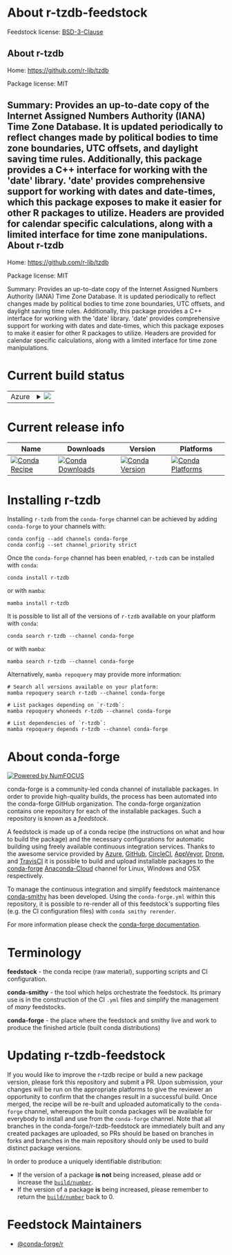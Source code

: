 About r-tzdb-feedstock
======================

Feedstock license: [BSD-3-Clause](https://github.com/conda-forge/r-tzdb-feedstock/blob/main/LICENSE.txt)

About r-tzdb
------------

Home: https://github.com/r-lib/tzdb

Package license: MIT

Summary: Provides an up-to-date copy of the Internet Assigned Numbers Authority (IANA) Time Zone Database. It is updated periodically to reflect changes made by political bodies to time zone boundaries, UTC offsets, and daylight saving time rules. Additionally, this package provides a C++ interface for working with the 'date' library. 'date' provides comprehensive support for working with dates and date-times, which this package exposes to make it easier for other R packages to utilize. Headers are provided for calendar specific calculations, along with a limited interface for time zone manipulations.
About r-tzdb
------------

Home: https://github.com/r-lib/tzdb

Package license: MIT

Summary: Provides an up-to-date copy of the Internet Assigned Numbers Authority (IANA) Time Zone Database. It is updated periodically to reflect changes made by political bodies to time zone boundaries, UTC offsets, and daylight saving time rules. Additionally, this package provides a C++ interface for working with the 'date' library. 'date' provides comprehensive support for working with dates and date-times, which this package exposes to make it easier for other R packages to utilize. Headers are provided for calendar specific calculations, along with a limited interface for time zone manipulations.

Current build status
====================


<table>
    
  <tr>
    <td>Azure</td>
    <td>
      <details>
        <summary>
          <a href="https://dev.azure.com/conda-forge/feedstock-builds/_build/latest?definitionId=13069&branchName=main">
            <img src="https://dev.azure.com/conda-forge/feedstock-builds/_apis/build/status/r-tzdb-feedstock?branchName=main">
          </a>
        </summary>
        <table>
          <thead><tr><th>Variant</th><th>Status</th></tr></thead>
          <tbody><tr>
              <td>linux_64_r_base4.2</td>
              <td>
                <a href="https://dev.azure.com/conda-forge/feedstock-builds/_build/latest?definitionId=13069&branchName=main">
                  <img src="https://dev.azure.com/conda-forge/feedstock-builds/_apis/build/status/r-tzdb-feedstock?branchName=main&jobName=linux&configuration=linux%20linux_64_r_base4.2" alt="variant">
                </a>
              </td>
            </tr><tr>
              <td>linux_64_r_base4.3</td>
              <td>
                <a href="https://dev.azure.com/conda-forge/feedstock-builds/_build/latest?definitionId=13069&branchName=main">
                  <img src="https://dev.azure.com/conda-forge/feedstock-builds/_apis/build/status/r-tzdb-feedstock?branchName=main&jobName=linux&configuration=linux%20linux_64_r_base4.3" alt="variant">
                </a>
              </td>
            </tr><tr>
              <td>linux_aarch64_r_base4.2</td>
              <td>
                <a href="https://dev.azure.com/conda-forge/feedstock-builds/_build/latest?definitionId=13069&branchName=main">
                  <img src="https://dev.azure.com/conda-forge/feedstock-builds/_apis/build/status/r-tzdb-feedstock?branchName=main&jobName=linux&configuration=linux%20linux_aarch64_r_base4.2" alt="variant">
                </a>
              </td>
            </tr><tr>
              <td>linux_aarch64_r_base4.3</td>
              <td>
                <a href="https://dev.azure.com/conda-forge/feedstock-builds/_build/latest?definitionId=13069&branchName=main">
                  <img src="https://dev.azure.com/conda-forge/feedstock-builds/_apis/build/status/r-tzdb-feedstock?branchName=main&jobName=linux&configuration=linux%20linux_aarch64_r_base4.3" alt="variant">
                </a>
              </td>
            </tr><tr>
              <td>linux_ppc64le_r_base4.2</td>
              <td>
                <a href="https://dev.azure.com/conda-forge/feedstock-builds/_build/latest?definitionId=13069&branchName=main">
                  <img src="https://dev.azure.com/conda-forge/feedstock-builds/_apis/build/status/r-tzdb-feedstock?branchName=main&jobName=linux&configuration=linux%20linux_ppc64le_r_base4.2" alt="variant">
                </a>
              </td>
            </tr><tr>
              <td>linux_ppc64le_r_base4.3</td>
              <td>
                <a href="https://dev.azure.com/conda-forge/feedstock-builds/_build/latest?definitionId=13069&branchName=main">
                  <img src="https://dev.azure.com/conda-forge/feedstock-builds/_apis/build/status/r-tzdb-feedstock?branchName=main&jobName=linux&configuration=linux%20linux_ppc64le_r_base4.3" alt="variant">
                </a>
              </td>
            </tr><tr>
              <td>osx_64_r_base4.2</td>
              <td>
                <a href="https://dev.azure.com/conda-forge/feedstock-builds/_build/latest?definitionId=13069&branchName=main">
                  <img src="https://dev.azure.com/conda-forge/feedstock-builds/_apis/build/status/r-tzdb-feedstock?branchName=main&jobName=osx&configuration=osx%20osx_64_r_base4.2" alt="variant">
                </a>
              </td>
            </tr><tr>
              <td>osx_64_r_base4.3</td>
              <td>
                <a href="https://dev.azure.com/conda-forge/feedstock-builds/_build/latest?definitionId=13069&branchName=main">
                  <img src="https://dev.azure.com/conda-forge/feedstock-builds/_apis/build/status/r-tzdb-feedstock?branchName=main&jobName=osx&configuration=osx%20osx_64_r_base4.3" alt="variant">
                </a>
              </td>
            </tr><tr>
              <td>osx_arm64_r_base4.2</td>
              <td>
                <a href="https://dev.azure.com/conda-forge/feedstock-builds/_build/latest?definitionId=13069&branchName=main">
                  <img src="https://dev.azure.com/conda-forge/feedstock-builds/_apis/build/status/r-tzdb-feedstock?branchName=main&jobName=osx&configuration=osx%20osx_arm64_r_base4.2" alt="variant">
                </a>
              </td>
            </tr><tr>
              <td>osx_arm64_r_base4.3</td>
              <td>
                <a href="https://dev.azure.com/conda-forge/feedstock-builds/_build/latest?definitionId=13069&branchName=main">
                  <img src="https://dev.azure.com/conda-forge/feedstock-builds/_apis/build/status/r-tzdb-feedstock?branchName=main&jobName=osx&configuration=osx%20osx_arm64_r_base4.3" alt="variant">
                </a>
              </td>
            </tr><tr>
              <td>win_64</td>
              <td>
                <a href="https://dev.azure.com/conda-forge/feedstock-builds/_build/latest?definitionId=13069&branchName=main">
                  <img src="https://dev.azure.com/conda-forge/feedstock-builds/_apis/build/status/r-tzdb-feedstock?branchName=main&jobName=win&configuration=win%20win_64_" alt="variant">
                </a>
              </td>
            </tr>
          </tbody>
        </table>
      </details>
    </td>
  </tr>
</table>

Current release info
====================

| Name | Downloads | Version | Platforms |
| --- | --- | --- | --- |
| [![Conda Recipe](https://img.shields.io/badge/recipe-r--tzdb-green.svg)](https://anaconda.org/conda-forge/r-tzdb) | [![Conda Downloads](https://img.shields.io/conda/dn/conda-forge/r-tzdb.svg)](https://anaconda.org/conda-forge/r-tzdb) | [![Conda Version](https://img.shields.io/conda/vn/conda-forge/r-tzdb.svg)](https://anaconda.org/conda-forge/r-tzdb) | [![Conda Platforms](https://img.shields.io/conda/pn/conda-forge/r-tzdb.svg)](https://anaconda.org/conda-forge/r-tzdb) |

Installing r-tzdb
=================

Installing `r-tzdb` from the `conda-forge` channel can be achieved by adding `conda-forge` to your channels with:

```
conda config --add channels conda-forge
conda config --set channel_priority strict
```

Once the `conda-forge` channel has been enabled, `r-tzdb` can be installed with `conda`:

```
conda install r-tzdb
```

or with `mamba`:

```
mamba install r-tzdb
```

It is possible to list all of the versions of `r-tzdb` available on your platform with `conda`:

```
conda search r-tzdb --channel conda-forge
```

or with `mamba`:

```
mamba search r-tzdb --channel conda-forge
```

Alternatively, `mamba repoquery` may provide more information:

```
# Search all versions available on your platform:
mamba repoquery search r-tzdb --channel conda-forge

# List packages depending on `r-tzdb`:
mamba repoquery whoneeds r-tzdb --channel conda-forge

# List dependencies of `r-tzdb`:
mamba repoquery depends r-tzdb --channel conda-forge
```


About conda-forge
=================

[![Powered by
NumFOCUS](https://img.shields.io/badge/powered%20by-NumFOCUS-orange.svg?style=flat&colorA=E1523D&colorB=007D8A)](https://numfocus.org)

conda-forge is a community-led conda channel of installable packages.
In order to provide high-quality builds, the process has been automated into the
conda-forge GitHub organization. The conda-forge organization contains one repository
for each of the installable packages. Such a repository is known as a *feedstock*.

A feedstock is made up of a conda recipe (the instructions on what and how to build
the package) and the necessary configurations for automatic building using freely
available continuous integration services. Thanks to the awesome service provided by
[Azure](https://azure.microsoft.com/en-us/services/devops/), [GitHub](https://github.com/),
[CircleCI](https://circleci.com/), [AppVeyor](https://www.appveyor.com/),
[Drone](https://cloud.drone.io/welcome), and [TravisCI](https://travis-ci.com/)
it is possible to build and upload installable packages to the
[conda-forge](https://anaconda.org/conda-forge) [Anaconda-Cloud](https://anaconda.org/)
channel for Linux, Windows and OSX respectively.

To manage the continuous integration and simplify feedstock maintenance
[conda-smithy](https://github.com/conda-forge/conda-smithy) has been developed.
Using the ``conda-forge.yml`` within this repository, it is possible to re-render all of
this feedstock's supporting files (e.g. the CI configuration files) with ``conda smithy rerender``.

For more information please check the [conda-forge documentation](https://conda-forge.org/docs/).

Terminology
===========

**feedstock** - the conda recipe (raw material), supporting scripts and CI configuration.

**conda-smithy** - the tool which helps orchestrate the feedstock.
                   Its primary use is in the construction of the CI ``.yml`` files
                   and simplify the management of *many* feedstocks.

**conda-forge** - the place where the feedstock and smithy live and work to
                  produce the finished article (built conda distributions)


Updating r-tzdb-feedstock
=========================

If you would like to improve the r-tzdb recipe or build a new
package version, please fork this repository and submit a PR. Upon submission,
your changes will be run on the appropriate platforms to give the reviewer an
opportunity to confirm that the changes result in a successful build. Once
merged, the recipe will be re-built and uploaded automatically to the
`conda-forge` channel, whereupon the built conda packages will be available for
everybody to install and use from the `conda-forge` channel.
Note that all branches in the conda-forge/r-tzdb-feedstock are
immediately built and any created packages are uploaded, so PRs should be based
on branches in forks and branches in the main repository should only be used to
build distinct package versions.

In order to produce a uniquely identifiable distribution:
 * If the version of a package **is not** being increased, please add or increase
   the [``build/number``](https://docs.conda.io/projects/conda-build/en/latest/resources/define-metadata.html#build-number-and-string).
 * If the version of a package **is** being increased, please remember to return
   the [``build/number``](https://docs.conda.io/projects/conda-build/en/latest/resources/define-metadata.html#build-number-and-string)
   back to 0.

Feedstock Maintainers
=====================

* [@conda-forge/r](https://github.com/conda-forge/r/)

